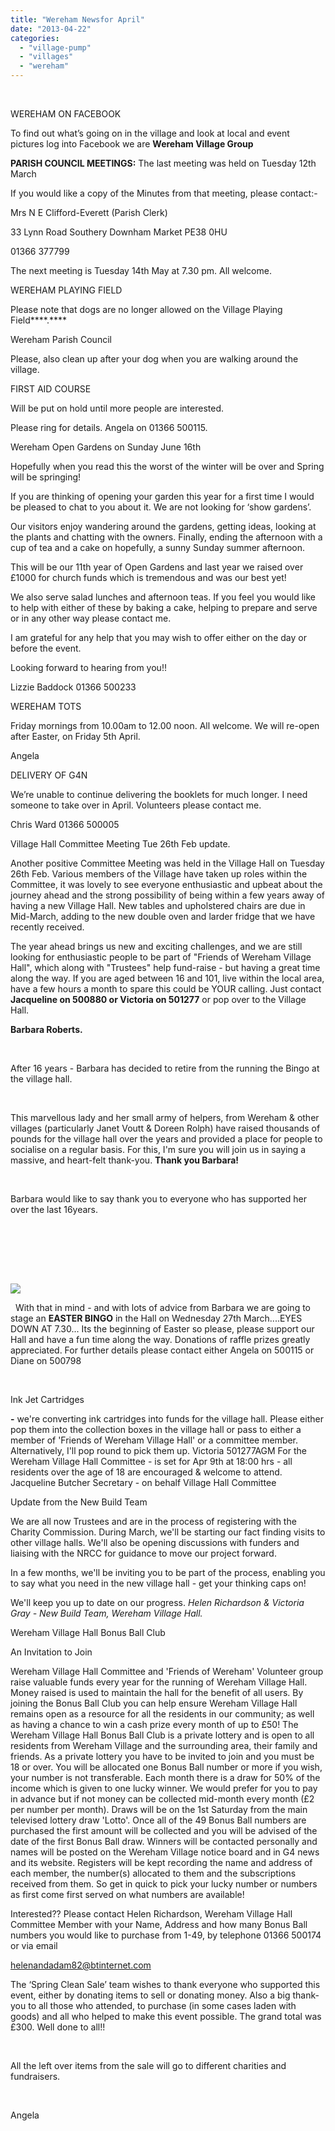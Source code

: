 ```yaml
---
title: "Wereham Newsfor April"
date: "2013-04-22"
categories: 
  - "village-pump"
  - "villages"
  - "wereham"
---
```


 

WEREHAM ON FACEBOOK

To find out what’s going on in the village and look at local and event pictures log into Facebook we are **Wereham Village Group**

**PARISH COUNCIL MEETINGS:** The last meeting was held on Tuesday 12th March

If you would like a copy of the Minutes from that meeting, please contact:-

Mrs N E Clifford-Everett (Parish Clerk)

33 Lynn Road Southery Downham Market PE38 0HU

01366 377799

The next meeting is Tuesday 14th May at 7.30 pm. All welcome.

WEREHAM PLAYING FIELD

Please note that dogs are no longer allowed on the Village Playing Field****.****

Wereham Parish Council

Please, also clean up after your dog when you are walking around the village.

FIRST AID COURSE

Will be put on hold until more people are interested.

Please ring for details. Angela on 01366 500115.

Wereham Open Gardens on Sunday June 16th

Hopefully when you read this the worst of the winter will be over and Spring will be springing!

If you are thinking of opening your garden this year for a first time I would be pleased to chat to you about it. We are not looking for ‘show gardens’.

Our visitors enjoy wandering around the gardens, getting ideas, looking at the plants and chatting with the owners. Finally, ending the afternoon with a cup of tea and a cake on hopefully, a sunny Sunday summer afternoon.

This will be our 11th year of Open Gardens and last year we raised over £1000 for church funds which is tremendous and was our best yet!

We also serve salad lunches and afternoon teas. If you feel you would like to help with either of these by baking a cake, helping to prepare and serve or in any other way please contact me.

I am grateful for any help that you may wish to offer either on the day or before the event.

Looking forward to hearing from you!!

Lizzie Baddock 01366 500233

WEREHAM TOTS

Friday mornings from 10.00am to 12.00 noon. All welcome. We will re-open after Easter, on Friday 5th April.

Angela

DELIVERY OF G4N

We’re unable to continue delivering the booklets for much longer. I need someone to take over in April. Volunteers please contact me.

Chris Ward 01366 500005

Village Hall Committee Meeting Tue 26th Feb update.

Another positive Committee Meeting was held in the Village Hall on Tuesday 26th Feb. Various members of the Village have taken up roles within the Committee, it was lovely to see everyone enthusiastic and upbeat about the journey ahead and the strong possibility of being within a few years away of having a new Village Hall. New tables and upholstered chairs are due in Mid-March, adding to the new double oven and larder fridge that we have recently received.

The year ahead brings us new and exciting challenges, and we are still looking for enthusiastic people to be part of "Friends of Wereham Village Hall", which along with "Trustees" help fund-raise - but having a great time along the way. If you are aged between 16 and 101, live within the local area, have a few hours a month to spare this could be YOUR calling. Just contact **Jacqueline on 500880 or Victoria on 501277** or pop over to the Village Hall.

**Barbara Roberts.**

 

After 16 years - Barbara has decided to retire from the running the Bingo at the village hall.

 

This marvellous lady and her small army of helpers, from Wereham & other villages (particularly Janet Voutt & Doreen Rolph) have raised thousands of pounds for the village hall over the years and provided a place for people to socialise on a regular basis. For this, I'm sure you will join us in saying a massive, and heart-felt thank-you. **Thank you Barbara!**

 

Barbara would like to say thank you to everyone who has supported her over the last 16years.

 

　

 

![](images/Image21.jpg)

  With that in mind - and with lots of advice from Barbara we are going to stage an **EASTER BINGO** in the Hall on Wednesday 27th March....EYES DOWN AT 7.30... Its the beginning of Easter so please, please support our Hall and have a fun time along the way. Donations of raffle prizes greatly appreciated. For further details please contact either Angela on 500115 or Diane on 500798

 

Ink Jet Cartridges

**\-** we're converting ink cartridges into funds for the village hall. Please either pop them into the collection boxes in the village hall or pass to either a member of 'Friends of Wereham Village Hall' or a committee member. Alternatively, I'll pop round to pick them up. Victoria 501277AGM For the Wereham Village Hall Committee - is set for Apr 9th at 18:00 hrs - all residents over the age of 18 are encouraged & welcome to attend. Jacqueline Butcher Secretary - on behalf Village Hall Committee

Update from the New Build Team

We are all now Trustees and are in the process of registering with the Charity Commission. During March, we'll be starting our fact finding visits to other village halls. We'll also be opening discussions with funders and liaising with the NRCC for guidance to move our project forward.

In a few months, we'll be inviting you to be part of the process, enabling you to say what you need in the new village hall - get your thinking caps on!

We'll keep you up to date on our progress. _Helen Richardson & Victoria Gray - New Build Team, Wereham Village Hall._

Wereham Village Hall Bonus Ball Club

An Invitation to Join

Wereham Village Hall Committee and 'Friends of Wereham' Volunteer group raise valuable funds every year for the running of Wereham Village Hall. Money raised is used to maintain the hall for the benefit of all users. By joining the Bonus Ball Club you can help ensure Wereham Village Hall remains open as a resource for all the residents in our community; as well as having a chance to win a cash prize every month of up to £50! The Wereham Village Hall Bonus Ball Club is a private lottery and is open to all residents from Wereham Village and the surrounding area, their family and friends. As a private lottery you have to be invited to join and you must be 18 or over. You will be allocated one Bonus Ball number or more if you wish, your number is not transferable. Each month there is a draw for 50% of the income which is given to one lucky winner. We would prefer for you to pay in advance but if not money can be collected mid-month every month (£2 per number per month). Draws will be on the 1st Saturday from the main televised lottery draw 'Lotto'. Once all of the 49 Bonus Ball numbers are purchased the first amount will be collected and you will be advised of the date of the first Bonus Ball draw. Winners will be contacted personally and names will be posted on the Wereham Village notice board and in G4 news and its website. Registers will be kept recording the name and address of each member, the number(s) allocated to them and the subscriptions received from them. So get in quick to pick your lucky number or numbers as first come first served on what numbers are available!

Interested?? Please contact Helen Richardson, Wereham Village Hall Committee Member with your Name, Address and how many Bonus Ball numbers you would like to purchase from 1-49, by telephone 01366 500174 or via email

[helenandadam82@btinternet.com](mailto:helenandadam82@btinternet.com)

The ‘Spring Clean Sale’ team wishes to thank everyone who supported this event, either by donating items to sell or donating money. Also a big thank-you to all those who attended, to purchase (in some cases laden with goods) and all who helped to make this event possible. The grand total was £300. Well done to all!!

 

All the left over items from the sale will go to different charities and fundraisers.

 

Angela
